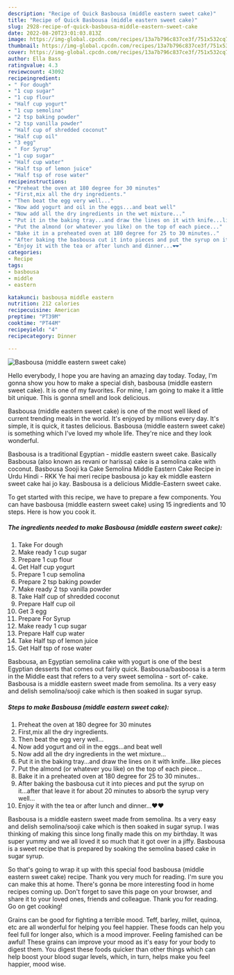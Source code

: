 ```yaml
---
description: "Recipe of Quick Basbousa (middle eastern sweet cake)"
title: "Recipe of Quick Basbousa (middle eastern sweet cake)"
slug: 2928-recipe-of-quick-basbousa-middle-eastern-sweet-cake
date: 2022-08-20T23:01:03.813Z
image: https://img-global.cpcdn.com/recipes/13a7b796c837ce3f/751x532cq70/basbousa-middle-eastern-sweet-cake-recipe-main-photo.jpg
thumbnail: https://img-global.cpcdn.com/recipes/13a7b796c837ce3f/751x532cq70/basbousa-middle-eastern-sweet-cake-recipe-main-photo.jpg
cover: https://img-global.cpcdn.com/recipes/13a7b796c837ce3f/751x532cq70/basbousa-middle-eastern-sweet-cake-recipe-main-photo.jpg
author: Ella Bass
ratingvalue: 4.3
reviewcount: 43092
recipeingredient:
- " For dough"
- "1 cup sugar"
- "1 cup flour"
- "Half cup yogurt"
- "1 cup semolina"
- "2 tsp baking powder"
- "2 tsp vanilla powder"
- "Half cup of shredded coconut"
- "Half cup oil"
- "3 egg"
- " For Syrup"
- "1 cup sugar"
- "Half cup water"
- "Half tsp of lemon juice"
- "Half tsp of rose water"
recipeinstructions:
- "Preheat the oven at 180 degree for 30 minutes"
- "First,mix all the dry ingredients."
- "Then beat the egg very well..."
- "Now add yogurt and oil in the eggs...and beat well"
- "Now add all the dry ingredients in the wet mixture..."
- "Put it in the baking tray...and draw the lines on it with knife...like pieces"
- "Put the almond (or whatever you like) on the top of each piece..."
- "Bake it in a preheated oven at 180 degree for 25 to 30 minutes.."
- "After baking the basbousa cut it into pieces and put the syrup on it...after that leave it for about 20 minutes to absorb the syrup very well..."
- "Enjoy it with the tea or after lunch and dinner...❤❤"
categories:
- Recipe
tags:
- basbousa
- middle
- eastern

katakunci: basbousa middle eastern 
nutrition: 212 calories
recipecuisine: American
preptime: "PT39M"
cooktime: "PT44M"
recipeyield: "4"
recipecategory: Dinner

---
```



![Basbousa (middle eastern sweet cake)](https://img-global.cpcdn.com/recipes/13a7b796c837ce3f/751x532cq70/basbousa-middle-eastern-sweet-cake-recipe-main-photo.jpg)

Hello everybody, I hope you are having an amazing day today. Today, I'm gonna show you how to make a special dish, basbousa (middle eastern sweet cake). It is one of my favorites. For mine, I am going to make it a little bit unique. This is gonna smell and look delicious.

Basbousa (middle eastern sweet cake) is one of the most well liked of current trending meals in the world. It's enjoyed by millions every day. It's simple, it is quick, it tastes delicious. Basbousa (middle eastern sweet cake) is something which I've loved my whole life. They're nice and they look wonderful.

Basbousa is a traditional Egyptian - middle eastern sweet cake. Basically Basbousa (also known as revani or harissa) cake is a semolina cake with coconut. Basbousa Sooji ka Cake Semolina Middle Eastern Cake Recipe in Urdu Hindi - RKK Ye hai meri recipe basbousa jo kay ek middle eastern sweet cake hai jo kay. Basbousa is a delicious Middle-Eastern sweet cake.


To get started with this recipe, we have to prepare a few components. You can have basbousa (middle eastern sweet cake) using 15 ingredients and 10 steps. Here is how you cook it.

<!--inarticleads1-->

##### The ingredients needed to make Basbousa (middle eastern sweet cake):

1. Take  For dough
1. Make ready 1 cup sugar
1. Prepare 1 cup flour
1. Get Half cup yogurt
1. Prepare 1 cup semolina
1. Prepare 2 tsp baking powder
1. Make ready 2 tsp vanilla powder
1. Take Half cup of shredded coconut
1. Prepare Half cup oil
1. Get 3 egg
1. Prepare  For Syrup
1. Make ready 1 cup sugar
1. Prepare Half cup water
1. Take Half tsp of lemon juice
1. Get Half tsp of rose water


Basbousa, an Egyptian semolina cake with yogurt is one of the best Egyptian desserts that comes out fairly quick. Basbousa/basboosa is a term in the Middle east that refers to a very sweet semolina - sort of- cake. Basbousa is a middle eastern sweet made from semolina. Its a very easy and delish semolina/sooji cake which is then soaked in sugar syrup. 

<!--inarticleads2-->

##### Steps to make Basbousa (middle eastern sweet cake):

1. Preheat the oven at 180 degree for 30 minutes
1. First,mix all the dry ingredients.
1. Then beat the egg very well...
1. Now add yogurt and oil in the eggs...and beat well
1. Now add all the dry ingredients in the wet mixture...
1. Put it in the baking tray...and draw the lines on it with knife...like pieces
1. Put the almond (or whatever you like) on the top of each piece...
1. Bake it in a preheated oven at 180 degree for 25 to 30 minutes..
1. After baking the basbousa cut it into pieces and put the syrup on it...after that leave it for about 20 minutes to absorb the syrup very well...
1. Enjoy it with the tea or after lunch and dinner...❤❤


Basbousa is a middle eastern sweet made from semolina. Its a very easy and delish semolina/sooji cake which is then soaked in sugar syrup. I was thinking of making this since long finally made this on my birthday. It was super yummy and we all loved it so much that it got over in a jiffy. Basbousa is a sweet recipe that is prepared by soaking the semolina based cake in sugar syrup. 

So that's going to wrap it up with this special food basbousa (middle eastern sweet cake) recipe. Thank you very much for reading. I'm sure you can make this at home. There's gonna be more interesting food in home recipes coming up. Don't forget to save this page on your browser, and share it to your loved ones, friends and colleague. Thank you for reading. Go on get cooking!

Grains can be good for fighting a terrible mood. Teff, barley, millet, quinoa, etc are all wonderful for helping you feel happier. These foods can help you feel full for longer also, which is a mood improver. Feeling famished can be awful! These grains can improve your mood as it's easy for your body to digest them. You digest these foods quicker than other things which can help boost your blood sugar levels, which, in turn, helps make you feel happier, mood wise.
